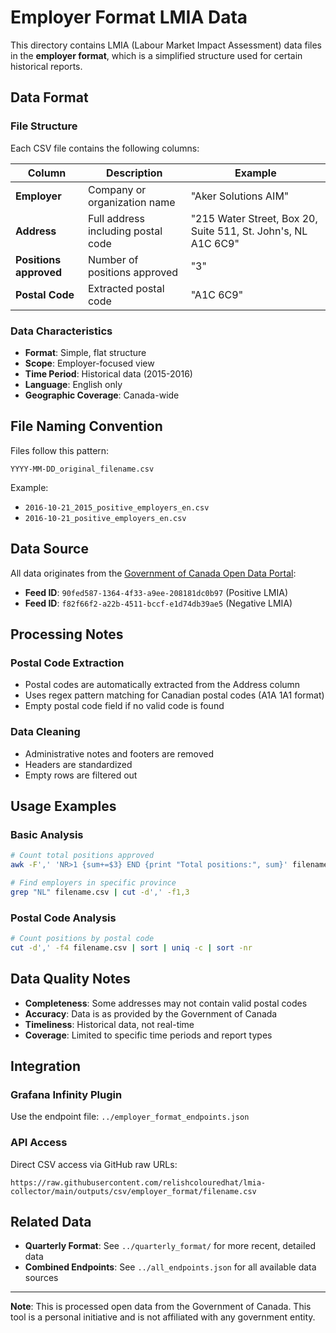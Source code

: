 # Employer Format LMIA Data

This directory contains LMIA (Labour Market Impact Assessment) data files in the **employer format**, which is a simplified structure used for certain historical reports.

## Data Format

### **File Structure**
Each CSV file contains the following columns:

| Column | Description | Example |
|--------|-------------|---------|
| **Employer** | Company or organization name | "Aker Solutions AIM" |
| **Address** | Full address including postal code | "215 Water Street, Box 20, Suite 511, St. John's, NL A1C 6C9" |
| **Positions approved** | Number of positions approved | "3" |
| **Postal Code** | Extracted postal code | "A1C 6C9" |

### **Data Characteristics**
- **Format**: Simple, flat structure
- **Scope**: Employer-focused view
- **Time Period**: Historical data (2015-2016)
- **Language**: English only
- **Geographic Coverage**: Canada-wide

## File Naming Convention

Files follow this pattern:
```
YYYY-MM-DD_original_filename.csv
```

Example:
- `2016-10-21_2015_positive_employers_en.csv`
- `2016-10-21_positive_employers_en.csv`

## Data Source

All data originates from the [Government of Canada Open Data Portal](https://open.canada.ca/):
- **Feed ID**: `90fed587-1364-4f33-a9ee-208181dc0b97` (Positive LMIA)
- **Feed ID**: `f82f66f2-a22b-4511-bccf-e1d74db39ae5` (Negative LMIA)

## Processing Notes

### **Postal Code Extraction**
- Postal codes are automatically extracted from the Address column
- Uses regex pattern matching for Canadian postal codes (A1A 1A1 format)
- Empty postal code field if no valid code is found

### **Data Cleaning**
- Administrative notes and footers are removed
- Headers are standardized
- Empty rows are filtered out

## Usage Examples

### **Basic Analysis**
```bash
# Count total positions approved
awk -F',' 'NR>1 {sum+=$3} END {print "Total positions:", sum}' filename.csv

# Find employers in specific province
grep "NL" filename.csv | cut -d',' -f1,3
```

### **Postal Code Analysis**
```bash
# Count positions by postal code
cut -d',' -f4 filename.csv | sort | uniq -c | sort -nr
```

## Data Quality Notes

- **Completeness**: Some addresses may not contain valid postal codes
- **Accuracy**: Data is as provided by the Government of Canada
- **Timeliness**: Historical data, not real-time
- **Coverage**: Limited to specific time periods and report types

## Integration

### **Grafana Infinity Plugin**
Use the endpoint file: `../employer_format_endpoints.json`

### **API Access**
Direct CSV access via GitHub raw URLs:
```
https://raw.githubusercontent.com/relishcolouredhat/lmia-collector/main/outputs/csv/employer_format/filename.csv
```

## Related Data

- **Quarterly Format**: See `../quarterly_format/` for more recent, detailed data
- **Combined Endpoints**: See `../all_endpoints.json` for all available data sources

---

**Note**: This is processed open data from the Government of Canada. This tool is a personal initiative and is not affiliated with any government entity.
